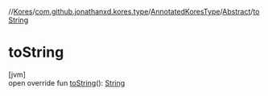 //[Kores](../../../../index.md)/[com.github.jonathanxd.kores.type](../../index.md)/[AnnotatedKoresType](../index.md)/[Abstract](index.md)/[toString](to-string.md)

# toString

[jvm]\
open override fun [toString](to-string.md)(): [String](https://kotlinlang.org/api/latest/jvm/stdlib/kotlin/-string/index.html)
